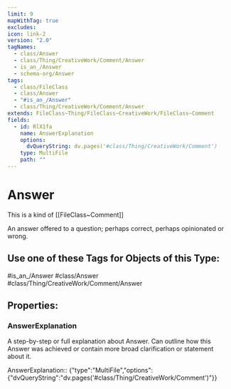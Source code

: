 ```yaml
---
limit: 9
mapWithTag: true
excludes: 
icon: link-2
version: "2.0"
tagNames:
  - class/Answer
  - class/Thing/CreativeWork/Comment/Answer
  - is_an_/Answer
  - schema-org/Answer
tags:
  - class/FileClass
  - class/Answer
  - "#is_an_/Answer"
  - class/Thing/CreativeWork/Comment/Answer
extends: FileClass~Thing/FileClass~CreativeWork/FileClass~Comment
fields:
  - id: RlX1fa
    name: AnswerExplanation
    options:
      dvQueryString: dv.pages('#class/Thing/CreativeWork/Comment')
    type: MultiFile
    path: ""
---
```


# Answer
This is a kind of [[FileClass~Comment]]

An answer offered to a question; perhaps correct, perhaps opinionated or wrong.


## Use one of these Tags for Objects of this Type:

#is_an_/Answer
#class/Answer
#class/Thing/CreativeWork/Comment/Answer

## Properties:

### AnswerExplanation
A step-by-step or full explanation about Answer. Can outline how this Answer was achieved or contain more broad clarification or statement about it.

AnswerExplanation:: {"type":"MultiFile","options":{"dvQueryString":"dv.pages('#class/Thing/CreativeWork/Comment')"}}



